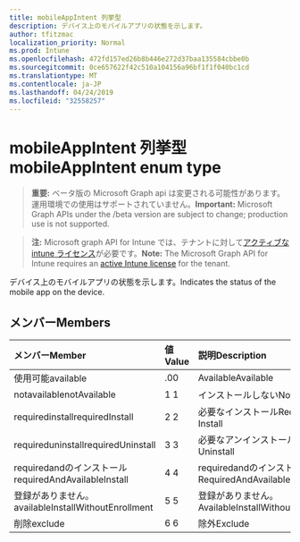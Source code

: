 ```yaml
---
title: mobileAppIntent 列挙型
description: デバイス上のモバイルアプリの状態を示します。
author: tfitzmac
localization_priority: Normal
ms.prod: Intune
ms.openlocfilehash: 472fd157ed26b8b446e272d37baa135584cbbe0b
ms.sourcegitcommit: 0ce657622f42c510a104156a96bf1f1f040bc1cd
ms.translationtype: MT
ms.contentlocale: ja-JP
ms.lasthandoff: 04/24/2019
ms.locfileid: "32558257"
---
```

# <a name="mobileappintent-enum-type"></a><span data-ttu-id="4d15d-103">mobileAppIntent 列挙型</span><span class="sxs-lookup"><span data-stu-id="4d15d-103">mobileAppIntent enum type</span></span>

> <span data-ttu-id="4d15d-104">**重要:** ベータ版の Microsoft Graph api は変更される可能性があります。運用環境での使用はサポートされていません。</span><span class="sxs-lookup"><span data-stu-id="4d15d-104">**Important:** Microsoft Graph APIs under the /beta version are subject to change; production use is not supported.</span></span>

> <span data-ttu-id="4d15d-105">**注:** Microsoft graph API for Intune では、テナントに対して[アクティブな intune ライセンス](https://go.microsoft.com/fwlink/?linkid=839381)が必要です。</span><span class="sxs-lookup"><span data-stu-id="4d15d-105">**Note:** The Microsoft Graph API for Intune requires an [active Intune license](https://go.microsoft.com/fwlink/?linkid=839381) for the tenant.</span></span>

<span data-ttu-id="4d15d-106">デバイス上のモバイルアプリの状態を示します。</span><span class="sxs-lookup"><span data-stu-id="4d15d-106">Indicates the status of the mobile app on the device.</span></span>

## <a name="members"></a><span data-ttu-id="4d15d-107">メンバー</span><span class="sxs-lookup"><span data-stu-id="4d15d-107">Members</span></span>
|<span data-ttu-id="4d15d-108">メンバー</span><span class="sxs-lookup"><span data-stu-id="4d15d-108">Member</span></span>|<span data-ttu-id="4d15d-109">値</span><span class="sxs-lookup"><span data-stu-id="4d15d-109">Value</span></span>|<span data-ttu-id="4d15d-110">説明</span><span class="sxs-lookup"><span data-stu-id="4d15d-110">Description</span></span>|
|:---|:---|:---|
|<span data-ttu-id="4d15d-111">使用可能</span><span class="sxs-lookup"><span data-stu-id="4d15d-111">available</span></span>|<span data-ttu-id="4d15d-112">.0</span><span class="sxs-lookup"><span data-stu-id="4d15d-112">0</span></span>|<span data-ttu-id="4d15d-113">Available</span><span class="sxs-lookup"><span data-stu-id="4d15d-113">Available</span></span>|
|<span data-ttu-id="4d15d-114">notavailable</span><span class="sxs-lookup"><span data-stu-id="4d15d-114">notAvailable</span></span>|<span data-ttu-id="4d15d-115">1 </span><span class="sxs-lookup"><span data-stu-id="4d15d-115">1</span></span>|<span data-ttu-id="4d15d-116">インストールしない</span><span class="sxs-lookup"><span data-stu-id="4d15d-116">Not Available</span></span>|
|<span data-ttu-id="4d15d-117">requiredinstall</span><span class="sxs-lookup"><span data-stu-id="4d15d-117">requiredInstall</span></span>|<span data-ttu-id="4d15d-118">2 </span><span class="sxs-lookup"><span data-stu-id="4d15d-118">2</span></span>|<span data-ttu-id="4d15d-119">必要なインストール</span><span class="sxs-lookup"><span data-stu-id="4d15d-119">Required Install</span></span>|
|<span data-ttu-id="4d15d-120">requireduninstall</span><span class="sxs-lookup"><span data-stu-id="4d15d-120">requiredUninstall</span></span>|<span data-ttu-id="4d15d-121">3 </span><span class="sxs-lookup"><span data-stu-id="4d15d-121">3</span></span>|<span data-ttu-id="4d15d-122">必要なアンインストール</span><span class="sxs-lookup"><span data-stu-id="4d15d-122">Required Uninstall</span></span>|
|<span data-ttu-id="4d15d-123">requiredandのインストール</span><span class="sxs-lookup"><span data-stu-id="4d15d-123">requiredAndAvailableInstall</span></span>|<span data-ttu-id="4d15d-124">4 </span><span class="sxs-lookup"><span data-stu-id="4d15d-124">4</span></span>|<span data-ttu-id="4d15d-125">requiredandのインストール</span><span class="sxs-lookup"><span data-stu-id="4d15d-125">RequiredAndAvailableInstall</span></span>|
|<span data-ttu-id="4d15d-126">登録がありません。</span><span class="sxs-lookup"><span data-stu-id="4d15d-126">availableInstallWithoutEnrollment</span></span>|<span data-ttu-id="4d15d-127">5 </span><span class="sxs-lookup"><span data-stu-id="4d15d-127">5</span></span>|<span data-ttu-id="4d15d-128">登録がありません。</span><span class="sxs-lookup"><span data-stu-id="4d15d-128">AvailableInstallWithoutEnrollment</span></span>|
|<span data-ttu-id="4d15d-129">削除</span><span class="sxs-lookup"><span data-stu-id="4d15d-129">exclude</span></span>|<span data-ttu-id="4d15d-130">6 </span><span class="sxs-lookup"><span data-stu-id="4d15d-130">6</span></span>|<span data-ttu-id="4d15d-131">除外</span><span class="sxs-lookup"><span data-stu-id="4d15d-131">Exclude</span></span>|



